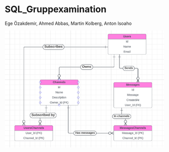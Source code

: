# SQL_Gruppexamination

Ege Özakdemir, Ahmed Abbas, Martin Kolberg, Anton Isoaho

![alt text](image.png)
